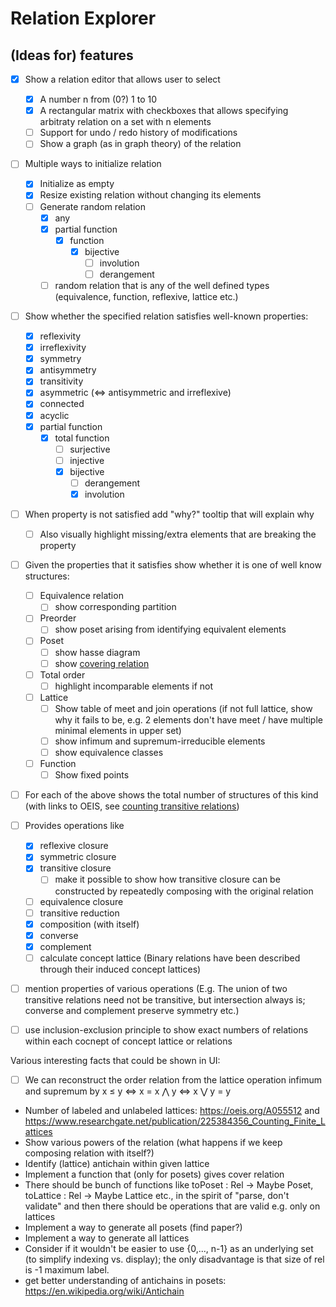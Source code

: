 # Relation Explorer

## (Ideas for) features
- [x] Show a relation editor that allows user to select
    - [x] A number n from (0?) 1 to 10
    - [x] A rectangular matrix with checkboxes that allows specifying arbitraty relation on a set with n elements
    - [ ] Support for undo / redo history of modifications
    - [ ] Show a graph (as in graph theory) of the relation

- [ ] Multiple ways to initialize relation
    - [x] Initialize as empty
    - [x] Resize existing relation without changing its elements
    - [ ] Generate random relation
        - [x] any
        - [x] partial function
            - [x] function
                - [x] bijective
                    - [ ] involution
                    - [ ] derangement
        - [ ] random relation that is any of the well defined types (equivalence, function, reflexive, lattice etc.)

- [ ] Show whether the specified relation satisfies well-known properties:
    - [x] reflexivity
    - [x] irreflexivity
    - [x] symmetry
    - [x] antisymmetry
    - [x] transitivity
    - [x] asymmetric (<=> antisymmetric and irreflexive)
    - [x] connected
    - [x] acyclic
    - [x] partial function
        - [x] total function
            - [ ] surjective
            - [ ] injective
            - [x] bijective
                - [ ] derangement
                - [x] involution

- [ ] When property is not satisfied add "why?" tooltip that will explain why
    - [ ] Also visually highlight missing/extra elements that are breaking the property

- [ ] Given the properties that it satisfies show whether it is one of well know structures:
    - [ ] Equivalence relation
        - [ ] show corresponding partition
    - [ ] Preorder
        - [ ] show poset arising from identifying equivalent elements
    - [ ] Poset
        - [ ] show hasse diagram
        - [ ] show [covering relation](https://en.wikipedia.org/wiki/Covering_relation)
    - [ ] Total order
        - [ ] highlight incomparable elements if not
    - [ ] Lattice
        - [ ] Show table of meet and join operations (if not full lattice, show why it fails to be, e.g. 2 elements don't have meet / have multiple minimal elements in upper set)
        - [ ] show infimum and supremum-irreducible elements
        - [ ] show equivalence classes
    - [ ] Function
        - [ ] Show fixed points

- [ ] For each of the above shows the total number of structures of this kind (with links to OEIS, see [counting transitive relations](https://en.wikipedia.org/wiki/Transitive_relation#Counting_transitive_relations))

- [ ] Provides operations like
    - [x] reflexive closure
    - [x] symmetric closure
    - [x] transitive closure
        - [ ] make it possible to show how transitive closure can be constructed by repeatedly composing with the original relation
    - [ ] equivalence closure
    - [ ] transitive reduction
    - [x] composition (with itself)
    - [x] converse
    - [x] complement
    - [ ] calculate concept lattice (Binary relations have been described through their induced concept lattices)

- [ ] mention properties of various operations (E.g. The union of two transitive relations need not be transitive, but intersection always is; converse and complement preserve symmetry etc.)
- [ ] use inclusion-exclusion principle to show exact numbers of relations within each cocnept of concept lattice or relations

Various interesting facts that could be shown in UI:
- [ ] We can reconstruct the order relation from the lattice operation infimum and supremum by x ≤ y <=> x = x ⋀ y <=> x ⋁ y = y

- Number of labeled and unlabeled lattices: https://oeis.org/A055512 and https://www.researchgate.net/publication/225384356_Counting_Finite_Lattices
- Show various powers of the relation (what happens if we keep composing relation with itself?)
- Identify (lattice) antichain within given lattice
- Implement a function that (only for posets) gives cover relation
- There should be bunch of functions like toPoset : Rel -> Maybe Poset, toLattice : Rel -> Maybe Lattice etc., in the spirit of "parse, don't validate" and then there should be operations that are valid e.g. only on lattices
- Implement a way to generate all posets (find paper?)
- Implement a way to generate all lattices
- Consider if it wouldn't be easier to use {0,..., n-1} as an underlying set (to simplify indexing vs. display); the only disadvantage is that size of rel is -1 maximum label.
- get better understanding of antichains in posets: https://en.wikipedia.org/wiki/Antichain

